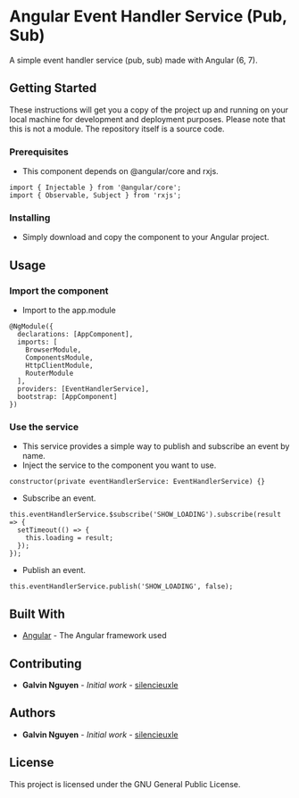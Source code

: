 # Angular Event Handler Service (Pub, Sub)
A simple event handler service (pub, sub) made with Angular (6, 7).

## Getting Started

These instructions will get you a copy of the project up and running on your local machine for development and deployment purposes.
Please note that this is not a module. The repository itself is a source code.

### Prerequisites
- This component depends on @angular/core and rxjs.

```
import { Injectable } from '@angular/core';
import { Observable, Subject } from 'rxjs';
```

### Installing

* Simply download and copy the component to your Angular project.

## Usage
### Import the component

- Import to the app.module

```
@NgModule({
  declarations: [AppComponent],
  imports: [
    BrowserModule,
    ComponentsModule,
    HttpClientModule,
    RouterModule
  ],
  providers: [EventHandlerService],
  bootstrap: [AppComponent]
})
```
### Use the service
- This service provides a simple way to publish and subscribe an event by name.
- Inject the service to the component you want to use.

```
constructor(private eventHandlerService: EventHandlerService) {}
```

- Subscribe an event.

```
this.eventHandlerService.$subscribe('SHOW_LOADING').subscribe(result => {
  setTimeout(() => {
    this.loading = result;
  });
});
```

- Publish an event.

```
this.eventHandlerService.publish('SHOW_LOADING', false);
```

## Built With

* [Angular](https://angular.io/) - The Angular framework used

## Contributing

* **Galvin Nguyen** - *Initial work* - [silencieuxle](https://github.com/silencieuxle)

## Authors

* **Galvin Nguyen** - *Initial work* - [silencieuxle](https://github.com/silencieuxle)

## License

This project is licensed under the GNU General Public License.
